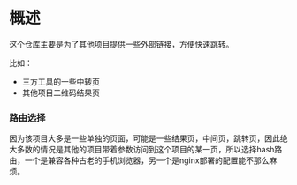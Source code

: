 # 概述

这个仓库主要是为了其他项目提供一些外部链接，方便快速跳转。

比如：

- 三方工具的一些中转页
- 其他项目二维码结果页

### 路由选择

因为该项目大多是一些单独的页面，可能是一些结果页，中间页，跳转页，因此绝大多数的情况是其他的项目带着参数访问到这个项目的某一页，所以选择hash路由，一个是兼容各种古老的手机浏览器，另一个是nginx部署的配置能不那么麻烦。